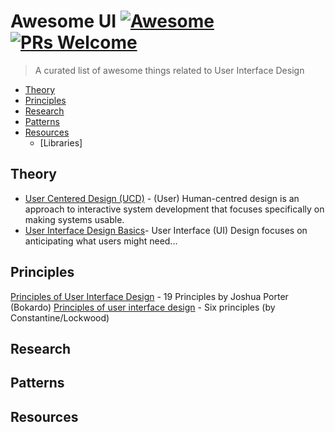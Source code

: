 # Awesome UI [![Awesome](https://cdn.rawgit.com/sindresorhus/awesome/d7305f38d29fed78fa85652e3a63e154dd8e8829/media/badge.svg)](https://github.com/sindresorhus/awesome) [![PRs Welcome](https://img.shields.io/badge/PRs-welcome-brightgreen.svg?style=flat-square)](http://makeapullrequest.com)

> A curated list of awesome things related to User Interface Design

- [Theory](#theory)
- [Principles](#principles)
- [Research](#research)
- [Patterns](#patterns)
- [Resources](#resources)
    - [Libraries]


## Theory

- [User Centered Design (UCD)](https://en.wikipedia.org/wiki/User-centered_design) - (User) Human-centred design is an approach to interactive system development that focuses specifically on making systems usable.
- [User Interface Design Basics](https://www.usability.gov/what-and-why/user-interface-design.html)- User Interface (UI) Design focuses on anticipating what users might need...


## Principles
[Principles of User Interface Design](http://bokardo.com/principles-of-user-interface-design/) - 19 Principles by Joshua Porter (Bokardo)
[Principles of user interface design](https://en.wikipedia.org/wiki/Principles_of_user_interface_design) - Six principles (by Constantine/Lockwood)

## Research
## Patterns
## Resources